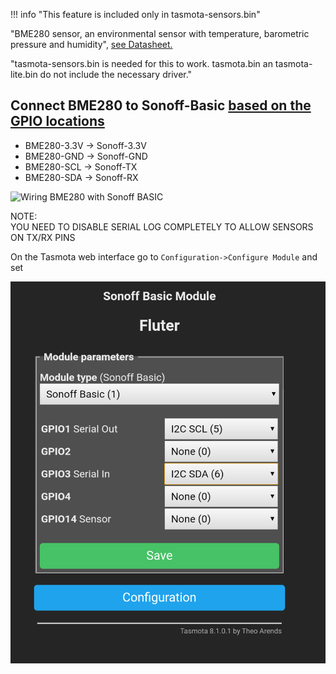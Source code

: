 !!! info "This feature is included only in tasmota-sensors.bin"

"BME280 sensor, an environmental sensor with temperature, barometric pressure and humidity", [see Datasheet.](https://ae-bst.resource.bosch.com/media/_tech/media/datasheets/BST-BME280_DS002.pdf)

"tasmota-sensors.bin is needed for this to work. tasmota.bin an tasmota-lite.bin do not include the necessary driver."

## Connect BME280 to Sonoff-Basic [based on the GPIO locations](Sonoff-Basic.md)

* BME280-3.3V -> Sonoff-3.3V
* BME280-GND -> Sonoff-GND
* BME280-SCL -> Sonoff-TX
* BME280-SDA -> Sonoff-RX

![Wiring BME280 with Sonoff BASIC](https://user-images.githubusercontent.com/34340210/66658472-8dd93e00-ec0f-11e9-923b-4183cde09cda.jpg)

NOTE:   
YOU NEED TO DISABLE SERIAL LOG COMPLETELY TO ALLOW SENSORS ON TX/RX PINS


On the Tasmota web interface go to `Configuration->Configure Module` and set

![GPIO setting](https://raw.githubusercontent.com/tasmota/docs/master/docs/_media/BME280-Tasmota-GPIO-Setting.png)
